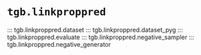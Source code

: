 # `tgb.linkproppred`

::: tgb.linkproppred.dataset
::: tgb.linkproppred.dataset_pyg
::: tgb.linkproppred.evaluate
::: tgb.linkproppred.negative_sampler
::: tgb.linkproppred.negative_generator
